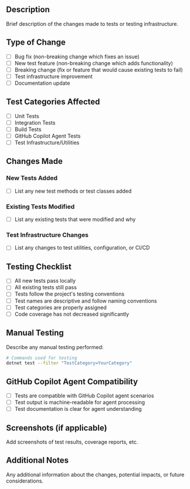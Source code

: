 ## Description

Brief description of the changes made to tests or testing infrastructure.

## Type of Change

- [ ] Bug fix (non-breaking change which fixes an issue)
- [ ] New test feature (non-breaking change which adds functionality)
- [ ] Breaking change (fix or feature that would cause existing tests to fail)
- [ ] Test infrastructure improvement
- [ ] Documentation update

## Test Categories Affected

- [ ] Unit Tests
- [ ] Integration Tests  
- [ ] Build Tests
- [ ] GitHub Copilot Agent Tests
- [ ] Test Infrastructure/Utilities

## Changes Made

### New Tests Added
- [ ] List any new test methods or test classes added

### Existing Tests Modified
- [ ] List any existing tests that were modified and why

### Test Infrastructure Changes
- [ ] List any changes to test utilities, configuration, or CI/CD

## Testing Checklist

- [ ] All new tests pass locally
- [ ] All existing tests still pass
- [ ] Tests follow the project's testing conventions
- [ ] Test names are descriptive and follow naming conventions
- [ ] Test categories are properly assigned
- [ ] Code coverage has not decreased significantly

## Manual Testing

Describe any manual testing performed:

```bash
# Commands used for testing
dotnet test --filter "TestCategory=YourCategory"
```

## GitHub Copilot Agent Compatibility

- [ ] Tests are compatible with GitHub Copilot agent scenarios
- [ ] Test output is machine-readable for agent processing
- [ ] Test documentation is clear for agent understanding

## Screenshots (if applicable)

Add screenshots of test results, coverage reports, etc.

## Additional Notes

Any additional information about the changes, potential impacts, or future considerations.
